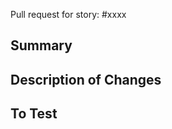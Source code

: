 Pull request for story: #xxxx

## Summary

<!-- Provide a brief summary of this pull request, providing screenshots if applicable. -->
<!-- Consider that reviewers may need some context around the story. -->

## Description of Changes

<!-- Provide a list of new code/components/functionality etc, and changes made to existing code. -->

## To Test

<!-- Provide details of how the reviewer can test the code. -->
<!-- Provide URLs if necessary. -->
